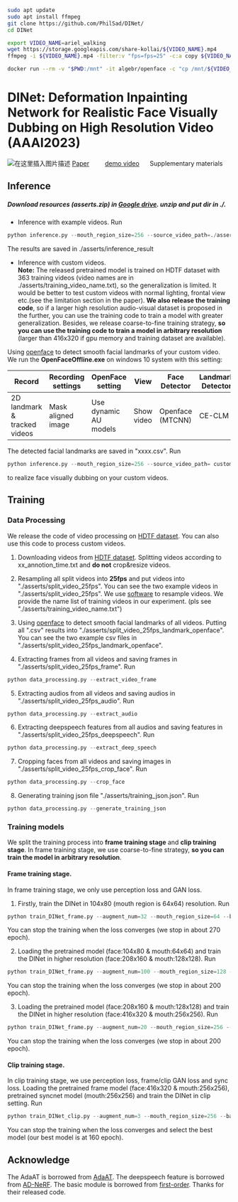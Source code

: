 ```bash
sudo apt update
sudo apt install ffmpeg
git clone https://github.com/PhilSad/DINet/
cd DINet

export VIDEO_NAME=ariel_walking
wget https://storage.googleapis.com/share-kollai/${VIDEO_NAME}.mp4
ffmpeg -i ${VIDEO_NAME}.mp4 -filter:v "fps=fps=25" -c:a copy ${VIDEO_NAME}_25.mp4

docker run --rm -v "$PWD:/mnt" -it algebr/openface -c "cp /mnt/${VIDEO_NAME}_25.mp4 /tmp/video.mp4 && build/bin/FeatureExtraction -f /tmp/video.mp4 -2Dfp -out_dir /tmp && cp /tmp/video.csv /mnt/${VIDEO_NAME}_25.csv" 

```



# DINet: Deformation Inpainting Network for Realistic Face Visually Dubbing on High Resolution Video (AAAI2023)
![在这里插入图片描述](https://img-blog.csdnimg.cn/178c6b3ec0074af7a2dcc9ef26450e75.png)
[Paper](https://fuxivirtualhuman.github.io/pdf/AAAI2023_FaceDubbing.pdf) &nbsp;&nbsp;&nbsp;&nbsp;&nbsp;&nbsp;&nbsp;     [demo video](https://www.youtube.com/watch?v=UU344T-9h7M&t=6s)  &nbsp;&nbsp;&nbsp;&nbsp; Supplementary materials

## Inference
##### Download resources (asserts.zip) in [Google drive](https://drive.google.com/drive/folders/1rPtOo9Uuhc59YfFVv4gBmkh0_oG0nCQb?usp=share_link). unzip and put dir in ./.
+  Inference with example videos.  Run 
  ```python 
python inference.py --mouth_region_size=256 --source_video_path=./asserts/examples/testxxx.mp4 --source_openface_landmark_path=./asserts/examples/testxxx.csv --driving_audio_path=./asserts/examples/driving_audio_xxx.wav --pretrained_clip_DINet_path=./asserts/clip_training_DINet_256mouth.pth  
```
The results are saved in ./asserts/inference_result

+  Inference with custom videos.  
**Note:** The released pretrained model is trained on HDTF dataset with 363 training videos (video names are in ./asserts/training_video_name.txt), so the generalization is limited. It would be better to test custom videos with normal lighting, frontal view etc.(see the limitation section in the paper).  **We also release the training code**, so if a larger high resolution audio-visual dataset is proposed in the further, you can use the training code to train a model with greater generalization. Besides, we release coarse-to-fine training strategy, **so you can use the training code to train a model in arbitrary resolution** (larger than 416x320 if gpu memory and training dataset are available).

Using [openface](https://github.com/TadasBaltrusaitis/OpenFace) to detect smooth facial landmarks of your custom video. We run the **OpenFaceOffline.exe** on windows 10 system with this setting:
  
| Record | Recording settings |  OpenFace setting | View | Face Detector | Landmark Detector |
|--|--|--|--|--|--|
| 2D landmark & tracked videos | Mask aligned image | Use dynamic AU models | Show video  | Openface (MTCNN)| CE-CLM |

The detected facial landmarks are saved in "xxxx.csv". Run 
  ```python 
python inference.py --mouth_region_size=256 --source_video_path= custom video path --source_openface_landmark_path=  detected landmark path --driving_audio_path= driving audio path --pretrained_clip_DINet_path=./asserts/clip_training_DINet_256mouth.pth  
```
to realize face visually dubbing on your custom videos.
## Training
### Data Processing
We release the code of video processing on [HDTF dataset](https://github.com/MRzzm/HDTF). You can also use this code to process custom videos.

 1. Downloading videos from [HDTF dataset](https://github.com/MRzzm/HDTF). Splitting videos according to xx_annotion_time.txt and **do not** crop&resize videos.
 2. Resampling all split videos into **25fps** and put videos into "./asserts/split_video_25fps". You can see the two example videos in "./asserts/split_video_25fps". We use [software](http://www.pcfreetime.com/formatfactory/cn/index.html) to resample videos. We provide the name list of training videos in  our experiment. (pls see "./asserts/training_video_name.txt")
 3. Using [openface](https://github.com/TadasBaltrusaitis/OpenFace) to detect smooth facial landmarks of all videos. Putting all ".csv" results into "./asserts/split_video_25fps_landmark_openface". You can see the two example csv files in "./asserts/split_video_25fps_landmark_openface".

 4. Extracting frames from all videos and saving frames in "./asserts/split_video_25fps_frame". Run 
```python 
python data_processing.py --extract_video_frame
```
 5. Extracting audios from all videos and saving audios in "./asserts/split_video_25fps_audio". Run 
 ```python 
python data_processing.py --extract_audio
```
 6. Extracting deepspeech features from all audios and saving features in "./asserts/split_video_25fps_deepspeech". Run 
  ```python 
python data_processing.py --extract_deep_speech
```
 7.  Cropping faces from all videos and saving images in "./asserts/split_video_25fps_crop_face". Run
   ```python 
python data_processing.py --crop_face
```
 8. Generating training json file "./asserts/training_json.json". Run
   ```python 
python data_processing.py --generate_training_json
```

### Training models
We split the training process into **frame training stage** and **clip training stage**. In frame training stage, we use coarse-to-fine strategy, **so you can train the model in arbitrary resolution**.

#### Frame training stage.
In frame training stage, we only use perception loss and GAN loss.

 1. Firstly, train the DINet in 104x80 (mouth region is 64x64) resolution. Run 
   ```python 
python train_DINet_frame.py --augment_num=32 --mouth_region_size=64 --batch_size=24 --result_path=./asserts/training_model_weight/frame_training_64
```
You can stop the training when the loss converges (we stop in about 270 epoch).

 2. Loading the pretrained model (face:104x80 & mouth:64x64) and train the DINet in higher resolution (face:208x160 & mouth:128x128). Run
   ```python 
python train_DINet_frame.py --augment_num=100 --mouth_region_size=128 --batch_size=80 --coarse2fine --coarse_model_path=./asserts/training_model_weight/frame_training_64/xxxxxx.pth --result_path=./asserts/training_model_weight/frame_training_128
```
You can stop the training when the loss converges (we stop in about 200 epoch).

 3. Loading the pretrained model (face:208x160 & mouth:128x128) and train the DINet in higher resolution (face:416x320 & mouth:256x256). Run
   ```python 
python train_DINet_frame.py --augment_num=20 --mouth_region_size=256 --batch_size=12 --coarse2fine --coarse_model_path=./asserts/training_model_weight/frame_training_128/xxxxxx.pth --result_path=./asserts/training_model_weight/frame_training_256
```
You can stop the training when the loss converges (we stop in about 200 epoch).

#### Clip training stage.
In clip training stage, we use perception loss, frame/clip GAN loss and sync loss. Loading the pretrained frame model (face:416x320 & mouth:256x256), pretrained syncnet model (mouth:256x256) and train the DINet in clip setting. Run
   ```python 
python train_DINet_clip.py --augment_num=3 --mouth_region_size=256 --batch_size=3 --pretrained_syncnet_path=./asserts/syncnet_256mouth.pth --pretrained_frame_DINet_path=./asserts/training_model_weight/frame_training_256/xxxxx.pth --result_path=./asserts/training_model_weight/clip_training_256
```
You can stop the training when the loss converges and select the best model (our best model is at 160 epoch).

## Acknowledge
The AdaAT is borrowed from [AdaAT](https://github.com/MRzzm/AdaAT). The deepspeech feature is borrowed from [AD-NeRF](https://github.com/YudongGuo/AD-NeRF). The basic module is borrowed from [first-order](https://github.com/AliaksandrSiarohin/first-order-model). Thanks for their released code.
